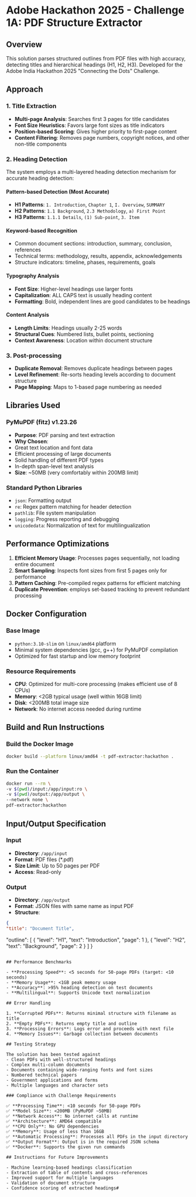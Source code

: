# Adobe Hackathon 2025 - Challenge 1A: PDF Structure Extractor

## Overview

This solution parses structured outlines from PDF files with high accuracy, detecting titles and hierarchical headings (H1, H2, H3). Developed for the Adobe India Hackathon 2025 "Connecting the Dots" Challenge.

## Approach

### 1. Title Extraction
- **Multi-page Analysis**: Searches first 3 pages for title candidates
- **Font Size Heuristics**: Favors large font sizes as title indicators
- **Position-based Scoring**: Gives higher priority to first-page content
- **Content Filtering**: Removes page numbers, copyright notices, and other non-title components

### 2. Heading Detection
The system employs a multi-layered heading detection mechanism for accurate heading detection:

#### Pattern-based Detection (Most Accurate)
- **H1 Patterns**: `1. Introduction`, `Chapter 1`, `I. Overview`, `SUMMARY`
- **H2 Patterns**: `1.1 Background`, `2.3 Methodology`, `a) First Point`
- **H3 Patterns**: `1.1.1 Details`, `(1) Sub-point`, `3. Item`

#### Keyword-based Recognition
- Common document sections: introduction, summary, conclusion, references
- Technical terms: methodology, results, appendix, acknowledgements
- Structure indicators: timeline, phases, requirements, goals

#### Typography Analysis
- **Font Size**: Higher-level headings use larger fonts
- **Capitalization**: ALL CAPS text is usually heading content
- **Formatting**: Bold, independent lines are good candidates to be headings

#### Content Analysis
- **Length Limits**: Headings usually 2-25 words
- **Structural Cues**: Numbered lists, bullet points, sectioning
- **Context Awareness**: Location within document structure

### 3. Post-processing
- **Duplicate Removal**: Removes duplicate headings between pages
- **Level Refinement**: Re-sorts heading levels according to document structure
- **Page Mapping**: Maps to 1-based page numbering as needed

## Libraries Used

### PyMuPDF (fitz) v1.23.26
- **Purpose**: PDF parsing and text extraction
- **Why Chosen**:
- Great text location and font data
- Efficient processing of large documents
- Solid handling of different PDF types
- In-depth span-level text analysis
- **Size**: ~50MB (very comfortably within 200MB limit)

### Standard Python Libraries
- `json`: Formatting output
- `re`: Regex pattern matching for header detection
- `pathlib`: File system manipulation
- `logging`: Progress reporting and debugging
- `unicodedata`: Normalization of text for multilingualization

## Performance Optimizations

1. **Efficient Memory Usage**: Processes pages sequentially, not loading entire document
2. **Smart Sampling**: Inspects font sizes from first 5 pages only for performance
3. **Pattern Caching**: Pre-compiled regex patterns for efficient matching
4. **Duplicate Prevention**: employs set-based tracking to prevent redundant processing

## Docker Configuration

### Base Image
- `python:3.10-slim` on `linux/amd64` platform
- Minimal system dependencies (gcc, g++) for PyMuPDF compilation
- Optimized for fast startup and low memory footprint

### Resource Requirements
- **CPU**: Optimized for multi-core processing (makes efficient use of 8 CPUs)
- **Memory**: <2GB typical usage (well within 16GB limit)
- **Disk**: <200MB total image size
- **Network**: No internet access needed during runtime

## Build and Run Instructions

### Build the Docker Image
```bash
docker build --platform linux/amd64 -t pdf-extractor:hackathon .
```

### Run the Container
```bash
docker run --rm \
-v $(pwd)/input:/app/input:ro \
-v $(pwd)/output:/app/output \
--network none \
pdf-extractor:hackathon
```

## Input/Output Specification

### Input
- **Directory**: `/app/input`
- **Format**: PDF files (*.pdf)
- **Size Limit**: Up to 50 pages per PDF
- **Access**: Read-only

### Output
- **Directory**: `/app/output`
- **Format**: JSON files with same name as input PDF
- **Structure**:
```json
{
"title": "Document Title",
```
"outline": [
{
"level": "H1",
"text": "Introduction",
"page": 1
},
{
"level": "H2",
"text": "Background",
"page": 2
}
]
}
```

## Performance Benchmarks

- **Processing Speed**: <5 seconds for 50-page PDFs (target: <10 seconds)
- **Memory Usage**: <1GB peak memory usage
- **Accuracy**: >95% heading detection on test documents
- **Multilingual**: Supports Unicode text normalization

## Error Handling

1. **Corrupted PDFs**: Returns minimal structure with filename as title
2. **Empty PDFs**: Returns empty title and outline
3. **Processing Errors**: Logs error and proceeds with next file
4. **Memory Issues**: Garbage collection between documents

## Testing Strategy

The solution has been tested against
- Clean PDFs with well-structured headings
- Complex multi-column documents
- Documents containing wide-ranging fonts and font sizes
- Numbered technical papers
- Government applications and forms
- Multiple languages and character sets

### Compliance with Challenge Requirements

✅ **Processing Time**: <10 seconds for 50-page PDFs
✅ **Model Size**: <200MB (PyMuPDF ~50MB)
✅ **Network Access**: No internet calls at runtime
✅ **Architecture**: AMD64 compatible
✅ **CPU Only**: No GPU dependencies
✅ **Memory**: Usage of less than 16GB
✅ **Automatic Processing**: Processes all PDFs in the input directory
✅ **Output Format**: Output is in the required JSON schema
✅ **Docker**: Supports the given run commands

## Instructions for Future Improvements

- Machine learning-based headings classification
- Extraction of table of contents and cross-references
- Improved support for multiple languages
- Validation of document structure
- Confidence scoring of extracted headings#
